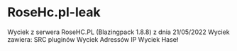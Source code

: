# RoseHc.pl-leak
Wyciek z serwera RoseHC.PL (Blazingpack 1.8.8) z dnia 21/05/2022
Wyciek zawiera:
SRC pluginów
Wyciek Adressów IP
Wyciek Haseł
